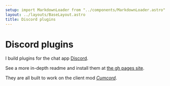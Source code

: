 ```yaml
---
setup: import MarkdownLoader from "../components/MarkdownLoader.astro"
layout: ../layouts/BaseLayout.astro
title: Discord plugins
---
```


# Discord plugins

I build plugins for the chat app [Discord](https://dis.gd).

See a more in-depth readme and install them at [the gh pages site](https://yellowsink.github.io/cc-plugins).

They are all built to work on the client mod [_Cumcord_](https://cumcord.com).

<MarkdownLoader src="https://raw.githubusercontent.com/yellowsink/cc-plugins/master/README.md" />
